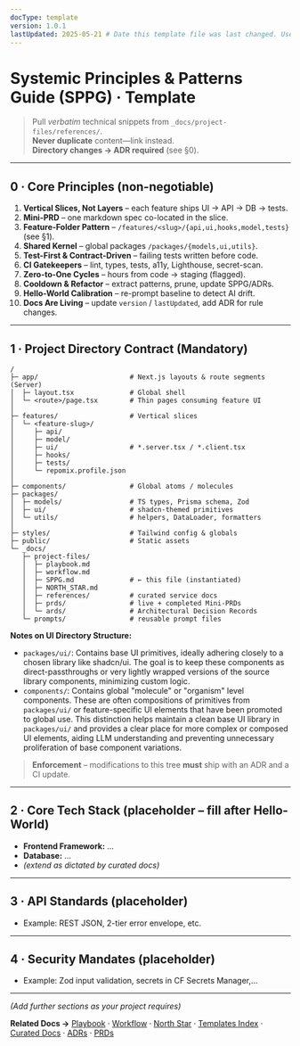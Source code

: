 ```yaml
---
docType: template
version: 1.0.1
lastUpdated: 2025-05-21 # Date this template file was last changed. User updates this in their project's SPPG.md instance.
---
```


# Systemic Principles & Patterns Guide (SPPG) · **Template**

> Pull *verbatim* technical snippets from `_docs/project-files/references/`.  
> **Never duplicate** content—link instead.  
> **Directory changes → ADR required** (see §0).

---

## 0 · Core Principles (non-negotiable)

1. **Vertical Slices, Not Layers** – each feature ships UI → API → DB → tests.  
2. **Mini-PRD** – one markdown spec co-located in the slice.  
3. **Feature-Folder Pattern** – `/features/<slug>/{api,ui,hooks,model,tests}` (see §1).  
4. **Shared Kernel** – global packages `/packages/{models,ui,utils}`.  
5. **Test-First & Contract-Driven** – failing tests written before code.  
6. **CI Gatekeepers** – lint, types, tests, a11y, Lighthouse, secret-scan.  
7. **Zero-to-One Cycles** – hours from code → staging (flagged).  
8. **Cooldown & Refactor** – extract patterns, prune, update SPPG/ADRs.  
9. **Hello-World Calibration** – re-prompt baseline to detect AI drift.  
10. **Docs Are Living** – update `version` / `lastUpdated`, add ADR for rule changes.

---

## 1 · Project Directory Contract (Mandatory)

```text
/
├─ app/                       # Next.js layouts & route segments (Server)
│  ├─ layout.tsx              # Global shell
│  └─ <route>/page.tsx        # Thin pages consuming feature UI
│
├─ features/                  # Vertical slices
│  └─ <feature-slug>/
│     ├─ api/
│     ├─ model/
│     ├─ ui/                  # *.server.tsx / *.client.tsx
│     ├─ hooks/
│     ├─ tests/
│     └─ repomix.profile.json
│
├─ components/                # Global atoms / molecules
├─ packages/
│  ├─ models/                 # TS types, Prisma schema, Zod
│  ├─ ui/                     # shadcn-themed primitives
│  └─ utils/                  # helpers, DataLoader, formatters
│
├─ styles/                    # Tailwind config & globals
├─ public/                    # Static assets
└─ _docs/
   ├─ project-files/
   │  ├─ playbook.md
   │  ├─ workflow.md
   │  ├─ SPPG.md              # ← this file (instantiated)
   │  ├─ NORTH_STAR.md
   │  ├─ references/          # curated service docs
   │  ├─ prds/                # live + completed Mini-PRDs
   │  └─ ards/                # Architectural Decision Records
   └─ prompts/                # reusable prompt files
```
**Notes on UI Directory Structure:**
*   `packages/ui/`: Contains base UI primitives, ideally adhering closely to a chosen library like shadcn/ui. The goal is to keep these components as direct-passthroughs or very lightly wrapped versions of the source library components, minimizing custom logic.
*   `components/`: Contains global "molecule" or "organism" level components. These are often compositions of primitives from `packages/ui/` or feature-specific UI elements that have been promoted to global use. This distinction helps maintain a clean base UI library in `packages/ui/` and provides a clear place for more complex or composed UI elements, aiding LLM understanding and preventing unnecessary proliferation of base component variations.

> **Enforcement** – modifications to this tree **must** ship with an ADR and a CI update.

---

## 2 · Core Tech Stack (placeholder – fill after Hello-World)

* **Frontend Framework:** …
* **Database:** …
* *(extend as dictated by curated docs)*

---

## 3 · API Standards (placeholder)

* Example: REST JSON, 2-tier error envelope, etc.

---

## 4 · Security Mandates (placeholder)

* Example: Zod input validation, secrets in CF Secrets Manager,…

---

*(Add further sections as your project requires)*

**Related Docs →** [Playbook](../playbook.md) · [Workflow](../workflow.md) · [North Star](../templates/north-star-template.md) · [Templates Index](../) · [Curated Docs](../references/) · [ADRs](../ards/) · [PRDs](../prds/)